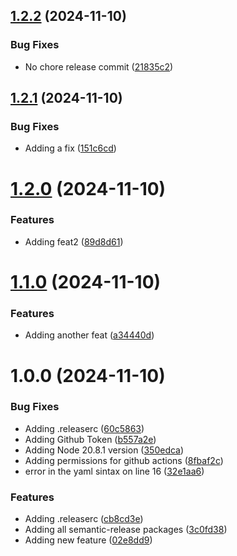 ## [1.2.2](https://github.com/nietzscheson/versioner/compare/v1.2.1...v1.2.2) (2024-11-10)


### Bug Fixes

* No chore release commit ([21835c2](https://github.com/nietzscheson/versioner/commit/21835c22ec816be5c7983bb31120d023560306e9))

## [1.2.1](https://github.com/nietzscheson/versioner/compare/v1.2.0...v1.2.1) (2024-11-10)


### Bug Fixes

* Adding a fix ([151c6cd](https://github.com/nietzscheson/versioner/commit/151c6cde8d89275cd416d3670f02ccabb2135f39))

# [1.2.0](https://github.com/nietzscheson/versioner/compare/v1.1.0...v1.2.0) (2024-11-10)


### Features

* Adding feat2 ([89d8d61](https://github.com/nietzscheson/versioner/commit/89d8d615a98fb3a5c17cd1860ea0d2aeab499fbf))

# [1.1.0](https://github.com/nietzscheson/versioner/compare/v1.0.0...v1.1.0) (2024-11-10)


### Features

* Adding another feat ([a34440d](https://github.com/nietzscheson/versioner/commit/a34440d630bdc0c47ebae2e0af6adb4b9993de3b))

# 1.0.0 (2024-11-10)


### Bug Fixes

* Adding .releaserc ([60c5863](https://github.com/nietzscheson/versioner/commit/60c58637637a5db725246c55dd157a14b7980a42))
* Adding Github Token ([b557a2e](https://github.com/nietzscheson/versioner/commit/b557a2e3ae1c092c91f11791e076ac7e3ab91117))
* Adding Node 20.8.1 version ([350edca](https://github.com/nietzscheson/versioner/commit/350edca97f20bfc4071b5f96650e79ff0e8d3845))
* Adding permissions for github actions ([8fbaf2c](https://github.com/nietzscheson/versioner/commit/8fbaf2cf068f00be2edfb0d06e6a58d06da6d9bf))
* error in the yaml sintax on line 16 ([32e1aa6](https://github.com/nietzscheson/versioner/commit/32e1aa69ada49d93688edb3aaba2348a55a41a62))


### Features

* Adding .releaserc ([cb8cd3e](https://github.com/nietzscheson/versioner/commit/cb8cd3ec48634d59cbf253280ed76aee5d2c3e57))
* Adding all semantic-release packages ([3c0fd38](https://github.com/nietzscheson/versioner/commit/3c0fd38839c656730a0eeb410ba147d332312ebf))
* Adding new feature ([02e8dd9](https://github.com/nietzscheson/versioner/commit/02e8dd9b5f359d0ac774aa9601887fb186e6c1b1))

